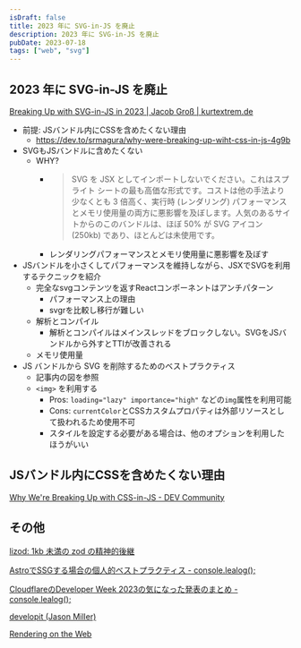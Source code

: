 ```yaml
---
isDraft: false
title: 2023 年に SVG-in-JS を廃止
description: 2023 年に SVG-in-JS を廃止
pubDate: 2023-07-18
tags: ["web", "svg"]
---
```


## 2023 年に SVG-in-JS を廃止

[Breaking Up with SVG-in-JS in 2023 | Jacob Groß | kurtextrem.de](https://kurtextrem.de/posts/svg-in-js)

- 前提: JSバンドル内にCSSを含めたくない理由
  - https://dev.to/srmagura/why-were-breaking-up-wiht-css-in-js-4g9b
- SVGもJSバンドルに含めたくない
  - WHY?
    - > SVG を JSX としてインポートしないでください。これはスプライト シートの最も高価な形式です。コストは他の手法より少なくとも 3 倍高く、実行時 (レンダリング) パフォーマンスとメモリ使用量の両方に悪影響を及ぼします。人気のあるサイトからのこのバンドルは、ほぼ 50% が SVG アイコン (250kb) であり、ほとんどは未使用です。
    - レンダリングパフォーマンスとメモリ使用量に悪影響を及ぼす
- JSバンドルを小さくしてパフォーマンスを維持しながら、JSXでSVGを利用するテクニックを紹介
  - 完全なsvgコンテンツを返すReactコンポーネントはアンチパターン
    - パフォーマンス上の理由
    - svgrを比較し移行が難しい
  - 解析とコンパイル
    - 解析とコンパイルはメインスレッドをブロックしない。SVGをJSバンドルから外すとTTIが改善される
  - メモリ使用量
- JS バンドルから SVG を削除するためのベストプラクティス
  - 記事内の図を参照
  - `<img>` を利用する
    - Pros: `loading="lazy" importance="high"` などの`img`属性を利用可能
    - Cons: `currentColor`とCSSカスタムプロパティは外部リソースとして扱われるため使用不可
    - スタイルを設定する必要がある場合は、他のオプションを利用したほうがいい

## JSバンドル内にCSSを含めたくない理由

[Why We're Breaking Up with CSS-in-JS - DEV Community](https://dev.to/srmagura/why-were-breaking-up-wiht-css-in-js-4g9b)

## その他

[lizod: 1kb 未満の zod の精神的後継](https://zenn.dev/mizchi/articles/lizod-is-lightweight-zod)

[AstroでSSGする場合の個人的ベストプラクティス - console.lealog();](https://lealog.hateblo.jp/entry/2022/06/13/143211)

[CloudflareのDeveloper Week 2023の気になった発表のまとめ - console.lealog();](https://lealog.hateblo.jp/entry/2023/05/22/092613)

[developit (Jason Miller)](https://github.com/developit)

[Rendering on the Web](https://web.dev/rendering-on-the-web/)
